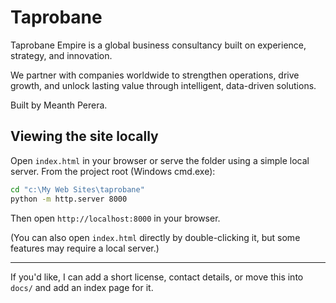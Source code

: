 # Taprobane

Taprobane Empire is a global business consultancy built on experience, strategy, and innovation.

We partner with companies worldwide to strengthen operations, drive growth, and unlock lasting value through intelligent, data-driven solutions.

Built by Meanth Perera.

## Viewing the site locally

Open `index.html` in your browser or serve the folder using a simple local server. From the project root (Windows cmd.exe):

```bat
cd "c:\My Web Sites\taprobane"
python -m http.server 8000
```

Then open `http://localhost:8000` in your browser.

(You can also open `index.html` directly by double-clicking it, but some features may require a local server.)

---

If you'd like, I can add a short license, contact details, or move this into `docs/` and add an index page for it.
